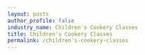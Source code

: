 ```yaml
---
layout: posts 
author_profile: false 
industry_name: Children's Cookery Classes
title: Children's Cookery Classes
permalink: /children's-cookery-classes
---
```

